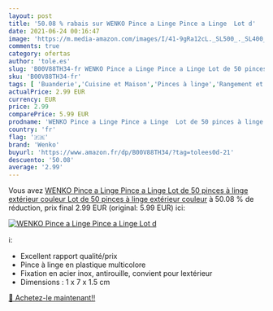 ```yaml
---
layout: post
title: '50.08 % rabais sur WENKO Pince a Linge Pince a Linge  Lot d'
date: 2021-06-24 00:16:47
image: 'https://m.media-amazon.com/images/I/41-9gRa12cL._SL500_._SL400_.jpg'
comments: true
category: ofertas
author: 'tole.es'
slug: 'B00V88TH34-fr WENKO Pince a Linge Pince a Linge Lot de 50 pinces à linge...'
sku: 'B00V88TH34-fr'
tags: [ 'Buanderie','Cuisine et Maison','Pinces à linge','Rangement et organisation','wenko', ]
actualPrice: 2.99 EUR
currency: EUR
price: 2.99
comparePrice: 5.99 EUR
prodname: 'WENKO Pince a Linge Pince a Linge  Lot de 50 pinces à linge extérieur  couleur Lot de 50 pinces à linge extérieur  couleur'
country: 'fr'
flag: '🇫🇷'
brand: 'Wenko'
buyurl: 'https://www.amazon.fr/dp/B00V88TH34/?tag=tolees0d-21'
descuento: '50.08'
average: '2.99'
---
```


Vous avez [WENKO Pince a Linge Pince a Linge  Lot de 50 pinces à linge extérieur  couleur Lot de 50 pinces à linge extérieur  couleur](https://www.amazon.fr/dp/B00V88TH34/?tag=tolees0d-21)  à  50.08 % de réduction, prix final  2.99 EUR (original: 5.99 EUR) ici:

[![WENKO Pince a Linge Pince a Linge  Lot d](https://m.media-amazon.com/images/I/41-9gRa12cL._SL500_._SL400_.jpg)](https://www.amazon.fr/dp/B00V88TH34/?tag=tolees0d-21)

ℹ️:

- Excellent rapport qualité/prix
- Pince à linge en plastique multicolore
- Fixation en acier inox, antirouille, convient pour lextérieur
- Dimensions : 1 x 7 x 1.5 cm

[🛒 Achetez-le maintenant!!](https://www.amazon.fr/dp/B00V88TH34/?tag=tolees0d-21)
